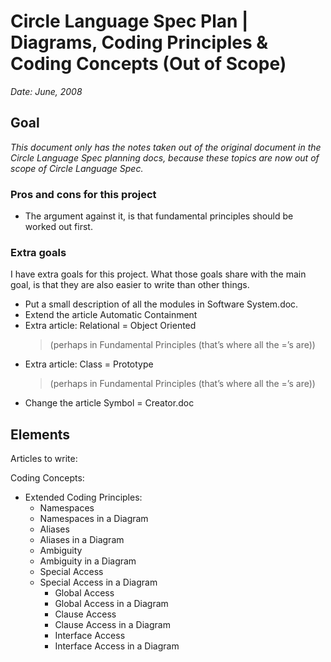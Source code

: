 ﻿Circle Language Spec Plan | Diagrams, Coding Principles & Coding Concepts (Out of Scope)
========================================================================================

*Date: June, 2008*


Goal
----

*This document only has the notes taken out of the original document in the Circle Language Spec planning docs, because these topics are now out of scope of Circle Language Spec.*

### Pros and cons for this project

- The argument against it, is that fundamental principles should be worked out first.

### Extra goals

I have extra goals for this project. What those goals share with the main goal, is that they are also easier to write than other things.

- Put a small description of all the modules in Software System.doc.
- Extend the article Automatic Containment
- Extra article: Relational = Object Oriented
    > (perhaps in Fundamental Principles (that’s where all the =’s are))
- Extra article: Class = Prototype
    > (perhaps in Fundamental Principles (that’s where all the =’s are))
- Change the article Symbol = Creator.doc


Elements
--------

Articles to write:

Coding Concepts:

- Extended Coding Principles:
    - Namespaces
    - Namespaces in a Diagram
    - Aliases
    - Aliases in a Diagram
    - Ambiguity
    - Ambiguity in a Diagram
    - Special Access
    - Special Access in a Diagram
        - Global Access
        - Global Access in a Diagram
        - Clause Access
        - Clause Access in a Diagram
        - Interface Access
        - Interface Access in a Diagram
